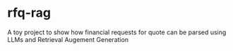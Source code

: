 # rfq-rag
A toy project to show how financial requests for quote can be parsed using LLMs and Retrieval Augement Generation
